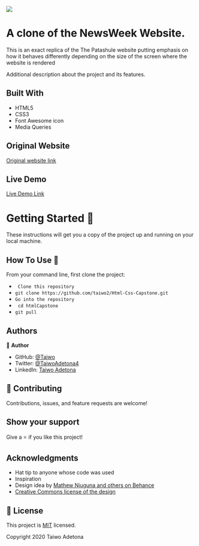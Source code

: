 ![](https://img.shields.io/badge/Microverse-blueviolet)

# A clone of the NewsWeek Website.

This is an exact replica of the The Patashule website putting emphasis on how it behaves differently depending on the size of the screen where the website is rendered

Additional description about the project and its features.

## Built With

- HTML5
- CSS3
- Font Awesome icon
- Media Queries

## Original Website

[Original website link](https://www.newsweek.com/)

## Live Demo

[Live Demo Link](https://taiwo2.github.io/NewsWeek-Clone/.)

# Getting Started 🚀

These instructions will get you a copy of the project up and running on your local machine.

## How To Use 🔧

From your command line, first clone the project:

- ` Clone this repository`
- `git clone https://github.com/taiwo2/Html-Css-Capstone.git`
- `Go into the repository`
- ` cd htmlCapstone`
- `git pull`

## Authors

👤 **Author**

- GitHub: [@Taiwo](https://github.com/taiwo2)
- Twitter: [@TaiwoAdetona4](https://twitter.com/TaiwoAdetona4)
- LinkedIn: [Taiwo Adetona](https://www.linkedin.com/in/taiwo-waliyullahi-adetona-988898180/)

## 🤝 Contributing

Contributions, issues, and feature requests are welcome!

## Show your support

Give a ⭐️ if you like this project!

## Acknowledgments

- Hat tip to anyone whose code was used
- Inspiration
- Design idea by [Mathew Njuguna and others on Behance](https://www.behance.net/mathewnjuguna)
- [Creative Commons license of the design](https://creativecommons.org/licenses/by-nc/4.0/)

## 📝 License

This project is [MIT](https://opensource.org/licenses/MIT) licensed.

Copyright 2020 Taiwo Adetona
